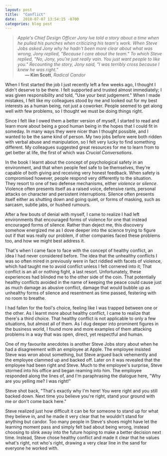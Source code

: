 ```yaml
---
layout: post
title:  "Conflict"
date:   2018-07-07 13:54:15 -0700
categories: blog post
---
```


>*Apple's Chief Design Officer Jony Ive told a story about a time when he pulled his punches when criticizing his team's work. When Steve Jobs asked Jony why he hadn't been more clear about what was wrong, Jony replied, "Because I care about the team." To which Steve replied, "No, Jony, you're just really vain. You just want people to like you." Recounting the story, Jony said, "I was terribly cross because I knew he was right."* 
 <br>&nbsp;&nbsp;&nbsp;&nbsp;&nbsp;&nbsp;__&mdash; Kim Scott__, *Radical Candor*

When I first started the job I just recently left a few weeks ago, I thought I didn't deserve to be there. I felt supported and trusted almost immediately; I was given responsibility and told, "Use your best judgement." When I made mistakes, I felt like my colleagues stood by me and looked out for my best interests as a human being, not just a coworker. People seemed to get along well with few problems, so I thought we must be doing things right. 

Since I felt like I owed them a better version of myself, I started to read and learn more about being a good human being in the hopes that I could fit in someday. In many ways they were nicer than I thought possible, and I wanted to be the same kind of person. My two jobs before were both ridden with verbal abuse and manipulation, so I felt very lucky to find something different. My colleagues suggested great resources for me to learn from to get better at life, the first of which was *Crucial Conversations*.

In the book I learnt about the concept of psychological safety in an environment, and that when people feel safe to be themselves, they're capable of both giving and receiving very honest feedback. When safety is compromised however, people respond very differently to the situation. They resort to one of two defense mechanisms, either *violence* or *silence*. Violence often presents itself as a raised voice, defensive rants, personal attacks on character and persistent interruptions. Silence often presents itself either as shutting down and going quiet, or forms of masking, such as sarcasm, subtle jabs, or hushed rumours. 

After a few bouts of denial with myself, I came to realize I had left environments that encouraged forms of violence for one that instead encouraged forms of silence. Rather than deject me, this discovery somehow energized me as I dove deeper into the science trying to figure out if that was really our problem, if other companies faced these problems too, and how we might best address it. 

That's when I came face to face with the concept of healthy conflict, an idea I had never considered before. The idea that the unhealthy conflicts I was so often mired in previously were in fact riddled with facets of violence, which had taught me to avoid conflict unless I felt cornered into it; That conflict is an all or nothing fight, a last resort. Unfortunately, these experiences had blinded me to the other side of the coin. That potentially healthy conflicts avoided in the name of keeping the peace could cause just as much damage as abusive conflict, damage that would bubble up as unhealthy forms of silence and resentment as time passed, festering with no room to breathe. 

I had fallen for the fool's choice, feeling like I was trapped between one or the other. As I learnt more about healthy conflict, I came to realize that there's a third choice. That healthy conflict is not applicable to only a few situations, but almost all of them. As I dug deeper into prominent figures in the business world, I found more and more examples of them attacking problems in a way that was open, direct, yet respectful and human.

One of my favourite anecdotes is another Steve Jobs story about when he had a disagreement with an employee at Apple. The employee insisted Steve was wron about something, but Steve argued back vehemently and the employee clammed up and backed off. Later on it was revealed that the employee had been right and Steve. Much to the employee's surprise, Steve stormed into his office and began reaming into him. The employee responded along the lines of, and I'm paraphrasing the dialogue here, "Why are you yelling me? I was right!" 

Steve shot back, "That's exactly why I'm here! You were right and you still backed down. Next time you believe you're right, stand your ground with me or don't come back here."

Steve realized just how difficult it can be for someone to stand up for what they believe in, and he made it very clear that he wouldn't stand for anything but candor. Too many people in Steve's shoes might have let the learning moment pass and simply felt bad about being wrong, instead choosing to slink away into the future hoping to make a better decision next time. Instead, Steve chose healthy conflict and made it clear that he values what's right, not who's right, drawing a very clear line in the sand for everyone he worked with.









